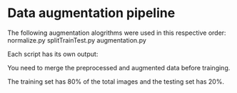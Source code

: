 # Data augmentation pipeline

The following augmentation alogrithms were used in this respective order: normalize.py splitTrainTest.py augmentation.py

Each script has its own output:

You need to merge the preprocessed and augmented data before trainging.

The training set has 80% of the total images and the testing set has 20%.